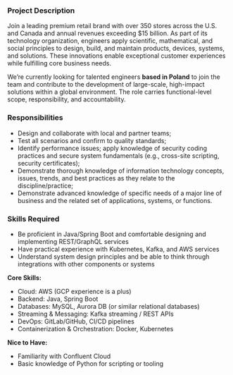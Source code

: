 ### Project Description

Join a leading premium retail brand with over 350 stores across the U.S. and
Canada and annual revenues exceeding $15 billion. As part of its technology
organization, engineers apply scientific, mathematical, and social principles
to design, build, and maintain products, devices, systems, and solutions.
These innovations enable exceptional customer experiences while fulfilling
core business needs.

We’re currently looking for talented engineers **based in Poland** to join the
team and contribute to the development of large-scale, high-impact solutions
within a global environment. The role carries functional-level scope,
responsibility, and accountability.

### Responsibilities

  * Design and collaborate with local and partner teams;
  * Test all scenarios and confirm to quality standards;
  * Identify performance issues; apply knowledge of security coding practices and secure system fundamentals (e.g., cross-site scripting, security certificates);
  * Demonstrate thorough knowledge of information technology concepts, issues, trends, and best practices as they relate to the discipline/practice;
  * Demonstrate advanced knowledge of specific needs of a major line of business and the related set of applications, systems, or functions.

### Skills Required

  * Be proficient in Java/Spring Boot and comfortable designing and implementing REST/GraphQL services
  * Have practical experience with Kubernetes, Kafka, and AWS services
  * Understand system design principles and be able to think through integrations with other components or systems

**Core Skills:**

  * Cloud: AWS (GCP experience is a plus)
  * Backend: Java, Spring Boot
  * Databases: MySQL, Aurora DB (or similar relational databases)
  * Streaming & Messaging: Kafka streaming / REST APIs
  * DevOps: GitLab/GitHub, CI/CD pipelines
  * Containerization & Orchestration: Docker, Kubernetes

**Nice to Have:**

  * Familiarity with Confluent Cloud
  * Basic knowledge of Python for scripting or tooling